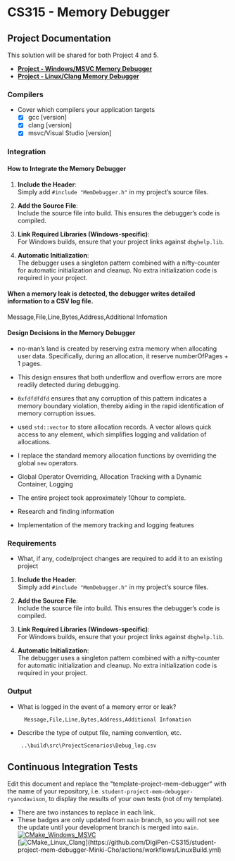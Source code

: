 # CS315 - Memory Debugger

## Project Documentation

This solution will be shared for both Project 4 and 5.
- **[Project - Windows/MSVC Memory Debugger](https://github.com/DigiPen-CS315/DigiPen-CS315/blob/main/projects/project-mem-debugger-windows/README.md)**
- **[Project - Linux/Clang Memory Debugger](https://github.com/DigiPen-CS315/DigiPen-CS315/blob/main/projects/project-mem-debugger-linux/README.md)**

### Compilers  
- Cover which compilers your application targets
    - [x] gcc [version]  
    - [x] clang [version]  
    - [x] msvc/Visual Studio [version]  

### Integration 

#### How to Integrate the Memory Debugger
1. **Include the Header**:  
   Simply add `#include "MemDebugger.h"` in my project’s source files.

2. **Add the Source File**:  
   Include the source file into build. This ensures the debugger’s code is compiled.

3. **Link Required Libraries (Windows-specific)**:  
   For Windows builds, ensure that your project links against `dbghelp.lib`.

4. **Automatic Initialization**:  
   The debugger uses a singleton pattern combined with a nifty-counter for automatic initialization and cleanup. No extra initialization code is required in your project.

#### When a memory leak is detected, the debugger writes detailed information to a CSV log file.
Message,File,Line,Bytes,Address,Additional Infomation

#### Design Decisions in the Memory Debugger

- no-man’s land is created by reserving extra memory when allocating user data. Specifically, during an allocation, it reserve numberOfPages + 1 pages.

- This design ensures that both underflow and overflow errors are more readily detected during debugging.

- `0xfdfdfdfd` ensures that any corruption of this pattern indicates a memory boundary violation, thereby aiding in the rapid identification of memory corruption issues.

- used `std::vector` to store allocation records. A vector allows quick access to any element, which simplifies logging and validation of allocations.

- I replace the standard memory allocation functions by overriding the global `new` operators.

- Global Operator Overriding, Allocation Tracking with a Dynamic Container, Logging

- The entire project took approximately 10hour to complete.
- Research and finding information
- Implementation of the memory tracking and logging features

### Requirements  
- What, if any, code/project changes are required to add it to an existing project 
1. **Include the Header**:  
   Simply add `#include "MemDebugger.h"` in my project’s source files.

2. **Add the Source File**:  
   Include the source file into build. This ensures the debugger’s code is compiled.

3. **Link Required Libraries (Windows-specific)**:  
   For Windows builds, ensure that your project links against `dbghelp.lib`.

4. **Automatic Initialization**:  
   The debugger uses a singleton pattern combined with a nifty-counter for automatic initialization and cleanup. No extra initialization code is required in your project.

### Output  
- What is logged in the event of a memory error or leak? 

        Message,File,Line,Bytes,Address,Additional Infomation

        

 - Describe the type of output file, naming convention, etc. 
    
        ..\build\src\ProjectScenarios\Debug_log.csv

## Continuous Integration Tests  
Edit this document and replace the "template-project-mem-debugger" with the name of your repository, i.e. `student-project-mem-debugger-ryancdavison`, to display the results of your own tests (not of my template). 
- There are two instances to replace in each link. 
- These badges are only updated from `main` branch, so you will not see the update until your development branch is merged into `main`. 
[![CMake_Windows_MSVC](https://github.com/DigiPen-CS315/student-project-mem-debugger-Minki-Cho/workflows/CMake_Windows/badge.svg)](https://github.com/DigiPen-CS315/student-project-mem-debugger-Minki-Cho/actions/workflows/WindowsBuild.yml)  
[![CMake_Linux_Clang](https://github.com/DigiPen-CS315/student-project-mem-debugger-Minki-Cho/workflows/CMake_Linux/badge.svg?)](https://github.com/DigiPen-CS315/student-project-mem-debugger-Minki-Cho/actions/workflows/LinuxBuild.yml)



